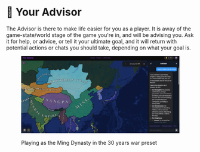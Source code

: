 # 🧠 Your Advisor

The Advisor is there to make life easier for you as a player. It is away of the game-state/world stage of the game you're in, and will be advising you. Ask it for help, or advice, or tell it your ultimate goal, and it will return with potential actions or chats you should take, depending on what your goal is.

<figure><img src="../.gitbook/assets/presetspaxadvisor.png" alt=""><figcaption><p>Playing as the Ming Dynasty in the 30 years war preset</p></figcaption></figure>
